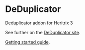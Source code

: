 DeDuplicator
============

Deduplicator addon for Heritrix 3

See further on the [DeDuplicator site](https://landsbokasafn.github.io/DeDuplicator/).

[Getting started guide](https://landsbokasafn.github.io/DeDuplicator/started.html).
